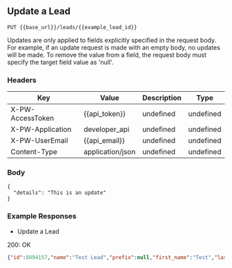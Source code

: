 ## Update a Lead

```PUT {{base_url}}/leads/{{example_lead_id}}```

Updates are only applied to fields explicitly specified in the request body. For example, if an update request is made with an empty body, no updates will be made. To remove the value from a field, the request body must specify the target field value as 'null'.

### Headers

Key | Value | Description | Type
--- | --- | --- | ---
X-PW-AccessToken | {{api_token}} | undefined | undefined
X-PW-Application | developer_api | undefined | undefined
X-PW-UserEmail | {{api_email}} | undefined | undefined
Content-Type | application/json | undefined | undefined
### Body

```
{
  "details": "This is an update"
}
```
### Example Responses

- Update a Lead

200: OK
```json
{"id":8894157,"name":"Test Lead","prefix":null,"first_name":"Test","last_name":"Lead","middle_name":null,"suffix":null,"address":{"street":"301 Howard St Ste 600","city":"San Francisco","state":"CA","postal_code":"94105","country":"US"},"assignee_id":137658,"company_name":"Lead's Company","customer_source_id":331241,"details":"This is an update","email":{"email":"address@workemail.com","category":"work"},"interaction_count":0,"monetary_unit":null,"monetary_value":100,"socials":[{"url":"facebook.com/test_lead","category":"facebook"}],"status":"New","status_id":208231,"tags":["tag 1","tag 2"],"title":"Title","websites":[{"url":"www.workwebsite.com","category":"work"}],"phone_numbers":[{"number":"415-999-4321","category":"mobile"},{"number":"415-555-1234","category":"work"}],"custom_fields":[{"custom_field_definition_id":100764,"value":"A Text Value"},{"custom_field_definition_id":128735,"value":1511942400},{"custom_field_definition_id":184997,"value":[262644,262645]},{"custom_field_definition_id":103481,"value":null}],"date_created":1489018784,"date_modified":1513976942,"date_last_contacted":null}
```